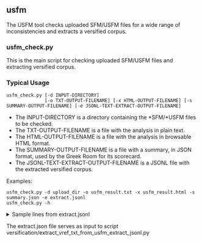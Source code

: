 ## usfm

The USFM tool checks uploaded SFM/USFM files for a wide range of inconsistencies and extracts a versified corpus.

### usfm_check.py

This is the main script for checking uploaded SFM/USFM files and extracting versified corpus.

### Typical Usage

```
usfm_check.py [-d INPUT-DIRECTORY]
              [-o TXT-OUTPUT-FILENAME] [-x HTML-OUTPUT-FILENAME] [-s SUMMARY-OUTPUT-FILENAME] [-e JSONL-TEXT-EXTRACT-OUTPUT-FILENAME]
```
* The INPUT-DIRECTORY is a directory containing the *SFM/*USFM files to be checked.
* The TXT-OUTPUT-FILENAME is a file with the analysis in plain text.
* The HTML-OUTPUT-FILENAME is a file with the analysis in browsable HTML format.
* The SUMMARY-OUTPUT-FILENAME is a file with a summary, in JSON format, used by the Greek Room for its scorecard.
* The JSONL-TEXT-EXTRACT-OUTPUT-FILENAME is a JSONL file with the extracted versified corpus.

Examples:
```
usfm_check.py -d upload_dir -o usfm_result.txt -x usfm_result.html -s summary.json -e extract.jsonl
usfm_check.py -h
```
<details>
<summary>Sample lines from extract.jsonl</summary>
```
{"bk": "PSA", "c": 23, "type": "o", "tag": "cl", "l": "1192", "txt": "Psalm 23\r\n"}
{"bk": "PSA", "c": 23, "type": "o", "tag": "d", "l": "1193", "txt": "A psalm of David.\r\n"}
{"bk": "PSA", "c": 23, "v": "1", "type": "v", "l": "1195", "txt": "The Lord is my shepherd, I lack nothing.\r\n"}
{"bk": "PSA", "c": 23, "v": "2", "type": "v", "l": "1197-1198", "txt": "He makes me lie down in green pastures,\r\nhe leads me beside quiet waters,\r\n"}
```
bk = book; c = chapter, v = verse, o = other, l = line(s), txt = text, d = descriptive title, cl = chapter label
</details>

The extract.json file serves as input to script versification/extract_vref_txt_from_usfm_extract_jsonl.py

